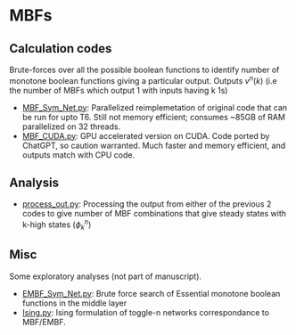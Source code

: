 # MBFs

## Calculation codes
Brute-forces over all the possible boolean functions to identify number of monotone boolean functions giving a particular output. Outputs $v^n(k)$ (i.e the number of MBFs which output 1 with inputs having k 1s)
- [MBF_Sym_Net.py](./codes/MBF_Sym_Net.py): Parallelized reimplemetation of original code that can be run for upto T6. Still not memory efficient; consumes ~85GB of RAM parallelized on 32 threads.
- [MBF_CUDA.py](./codes/MBF_CUDA.py): GPU accelerated version on CUDA. Code ported by ChatGPT, so caution warranted. Much faster and memory efficient, and outputs match with CPU code.

## Analysis
- [process_out.py](./Analysis/process_out.py): Processing the output from either of the previous 2 codes to give number of MBF combinations that give steady states with k-high states ($\phi^n_k$)

## Misc
Some exploratory analyses (not part of manuscript).
- [EMBF_Sym_Net.py](./codes/EMBF_Sym_Net.py): Brute force search of Essential monotone boolean functions in the middle layer
- [Ising.py](./Analysis/Ising.py): Ising formulation of toggle-n networks correspondance to MBF/EMBF. 